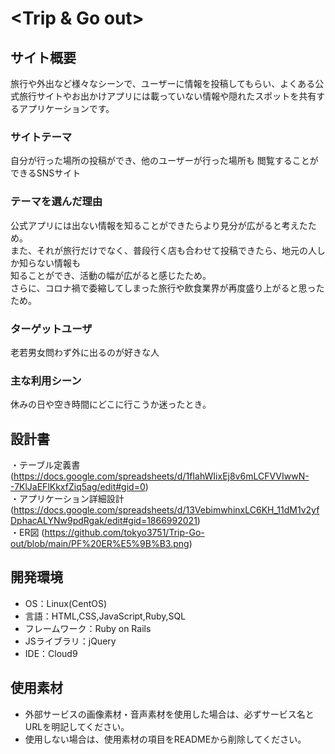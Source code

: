 # <Trip & Go out>

## サイト概要
旅行や外出など様々なシーンで、ユーザーに情報を投稿してもらい、よくある公式旅行サイトやお出かけアプリには載っていない情報や隠れたスポットを共有するアプリケーションです。

### サイトテーマ
自分が行った場所の投稿ができ、他のユーザーが行った場所も
閲覧することができるSNSサイト

### テーマを選んだ理由
公式アプリには出ない情報を知ることができたらより見分が広がると考えたため。  
また、それが旅行だけでなく、普段行く店も合わせて投稿できたら、地元の人しか知らない情報も  
知ることができ、活動の幅が広がると感じたため。  
さらに、コロナ禍で委縮してしまった旅行や飲食業界が再度盛り上がると思ったため。

### ターゲットユーザ
老若男女問わず外に出るのが好きな人

### 主な利用シーン
休みの日や空き時間にどこに行こうか迷ったとき。

## 設計書
・テーブル定義書    
(https://docs.google.com/spreadsheets/d/1fIahWIixEj8v6mLCFVVIwwN--7KlJaEFlKkxfZiq5ag/edit#gid=0)  
・アプリケーション詳細設計  (https://docs.google.com/spreadsheets/d/13VebimwhinxLC6KH_11dM1v2yfDphacALYNw9pdRgak/edit#gid=1866992021)  
・ER図  (https://github.com/tokyo3751/Trip-Go-out/blob/main/PF%20ER%E5%9B%B3.png)

## 開発環境
- OS：Linux(CentOS)
- 言語：HTML,CSS,JavaScript,Ruby,SQL
- フレームワーク：Ruby on Rails
- JSライブラリ：jQuery
- IDE：Cloud9

## 使用素材
- 外部サービスの画像素材・音声素材を使用した場合は、必ずサービス名とURLを明記してください。
- 使用しない場合は、使用素材の項目をREADMEから削除してください。
